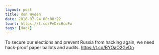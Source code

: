 ```yaml
---
layout: post
title: Ron Wyden
date: 2018-07-24 00:00:22
tourl: https://t.co/PeDrcHcuFw
tags: [Hack]
---
```

To secure our elections and prevent Russia from hacking again, we need hack-proof paper ballots and audits. 
https://t.co/BYOaO2GvDn
